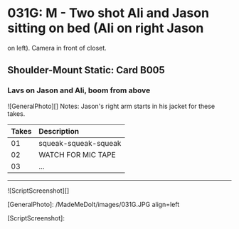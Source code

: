 # 031G: M - Two shot Ali and Jason sitting on bed (Ali on right Jasonon left). Camera in front of closet.

## Shoulder-Mount Static: Card B005

### Lavs on Jason and Ali, boom from above

![GeneralPhoto][]
Notes: Jason's right arm starts in his jacket for these takes.

| Takes | Description |
|:---|:----|
| 01 | squeak-squeak-squeak |
| 02 | WATCH FOR MIC TAPE |
| 03 | ... |

----

![ScriptScreenshot][]


[GeneralPhoto]:  /MadeMeDoIt/images/031G.JPG align=left

[ScriptScreenshot]: 